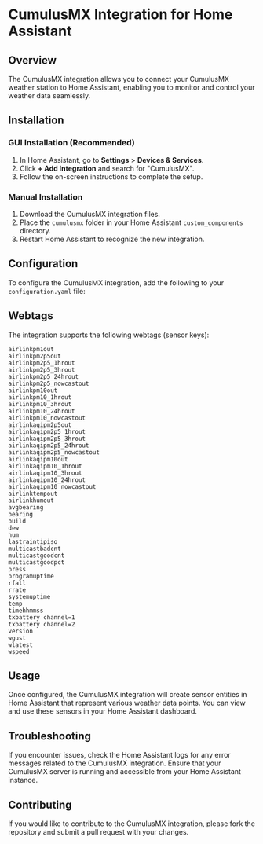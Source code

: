 # CumulusMX Integration for Home Assistant

## Overview
The CumulusMX integration allows you to connect your CumulusMX weather station to Home Assistant, enabling you to monitor and control your weather data seamlessly.

## Installation

### GUI Installation (Recommended)
1. In Home Assistant, go to **Settings** > **Devices & Services**.
2. Click **+ Add Integration** and search for "CumulusMX".
3. Follow the on-screen instructions to complete the setup.

### Manual Installation
1. Download the CumulusMX integration files.
2. Place the `cumulusmx` folder in your Home Assistant `custom_components` directory.
3. Restart Home Assistant to recognize the new integration.

## Configuration
To configure the CumulusMX integration, add the following to your `configuration.yaml` file:

## Webtags

The integration supports the following webtags (sensor keys):

```
airlinkpm1out
airlinkpm2p5out
airlinkpm2p5_1hrout
airlinkpm2p5_3hrout
airlinkpm2p5_24hrout
airlinkpm2p5_nowcastout
airlinkpm10out
airlinkpm10_1hrout
airlinkpm10_3hrout
airlinkpm10_24hrout
airlinkpm10_nowcastout
airlinkaqipm2p5out
airlinkaqipm2p5_1hrout
airlinkaqipm2p5_3hrout
airlinkaqipm2p5_24hrout
airlinkaqipm2p5_nowcastout
airlinkaqipm10out
airlinkaqipm10_1hrout
airlinkaqipm10_3hrout
airlinkaqipm10_24hrout
airlinkaqipm10_nowcastout
airlinktempout
airlinkhumout
avgbearing
bearing
build
dew
hum
lastraintipiso
multicastbadcnt
multicastgoodcnt
multicastgoodpct
press
programuptime
rfall
rrate
systemuptime
temp
timehhmmss
txbattery channel=1
txbattery channel=2
version
wgust
wlatest
wspeed
```

## Usage
Once configured, the CumulusMX integration will create sensor entities in Home Assistant that represent various weather data points. You can view and use these sensors in your Home Assistant dashboard.

## Troubleshooting
If you encounter issues, check the Home Assistant logs for any error messages related to the CumulusMX integration. Ensure that your CumulusMX server is running and accessible from your Home Assistant instance.

## Contributing
If you would like to contribute to the CumulusMX integration, please fork the repository and submit a pull request with your changes.